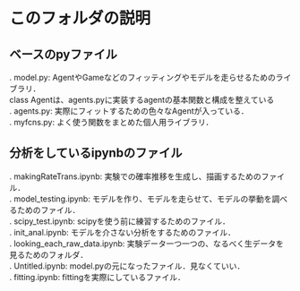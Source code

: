 # このフォルダの説明
## ベースのpyファイル
. model.py: AgentやGameなどのフィッティングやモデルを走らせるためのライブラリ．  
class Agentは、agents.pyに実装するagentの基本関数と構成を整えている  
. agents.py: 実際にフィットするための色々なAgentが入っている．  
. myfcns.py: よく使う関数をまとめた個人用ライブラリ．  
  
## 分析をしているipynbのファイル
. makingRateTrans.ipynb: 実験での確率推移を生成し、描画するためのファイル．  
. model_testing.ipynb: モデルを作り、モデルを走らせて、モデルの挙動を調べるためのファイル．  
. scipy_test.ipynb: scipyを使う前に練習するためのファイル．  
. init_anal.ipynb: モデルを介さない分析をするためのファイル．  
. looking_each_raw_data.ipynb: 実験データ一つ一つの、なるべく生データを見るためのフォルダ．  
. Untitled.ipynb: model.pyの元になったファイル．見なくていい．  
. fitting.ipynb: fittingを実際にしているファイル．  
